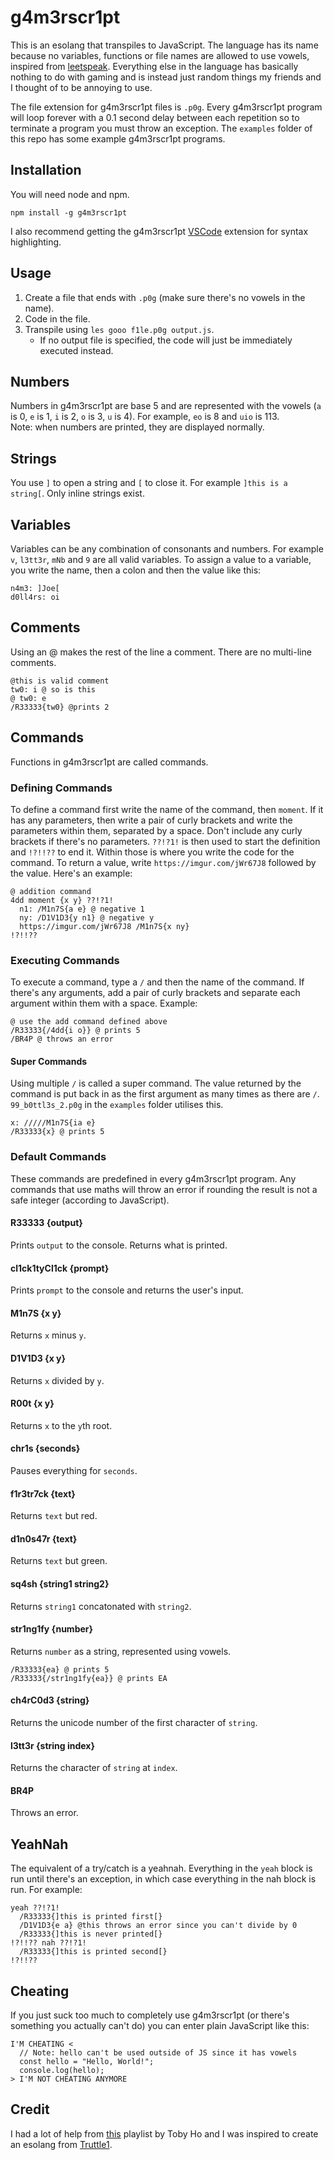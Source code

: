 # g4m3rscr1pt

This is an esolang that transpiles to JavaScript. The language has its name because no variables, functions or file names are allowed to use vowels, inspired from [leetspeak](https://en.wikipedia.org/wiki/Leet). Everything else in the language has basically nothing to do with gaming and is instead just random things my friends and I thought of to be annoying to use.

The file extension for g4m3rscr1pt files is `.p0g`. Every g4m3rscr1pt program will loop forever with a 0.1 second delay between each repetition so to terminate a program you must throw an exception. The `examples` folder of this repo has some example g4m3rscr1pt programs.

## Installation

You will need node and npm.

```
npm install -g g4m3rscr1pt
```

I also recommend getting the g4m3rscr1pt [VSCode](https://marketplace.visualstudio.com/items?itemName=kowasaur.g4m3rscr1pt) extension for syntax highlighting.

## Usage

1. Create a file that ends with `.p0g` (make sure there's no vowels in the name).
2. Code in the file.
3. Transpile using `les gooo f1le.p0g output.js`.
   - If no output file is specified, the code will just be immediately executed instead.

## Numbers

Numbers in g4m3rscr1pt are base 5 and are represented with the vowels (`a` is 0, `e` is 1, `i` is 2, `o` is 3, `u` is 4). For example, `eo` is 8 and `uio` is 113.  
Note: when numbers are printed, they are displayed normally.

## Strings

You use `]` to open a string and `[` to close it. For example `]this is a string[`. Only inline strings exist.

## Variables

Variables can be any combination of consonants and numbers. For example `v`, `l3tt3r`, `mNb` and `9` are all valid variables. To assign a value to a variable, you write the name, then a colon and then the value like this:

```
n4m3: ]Joe[
d0ll4rs: oi
```

## Comments

Using an @ makes the rest of the line a comment. There are no multi-line comments.

```
@this is valid comment
tw0: i @ so is this
@ tw0: e
/R33333{tw0} @prints 2
```

## Commands

Functions in g4m3rscr1pt are called commands.

### Defining Commands

To define a command first write the name of the command, then `moment`. If it has any parameters, then write a pair of curly brackets and write the parameters within them, separated by a space. Don't include any curly brackets if there's no parameters. `??!?1!` is then used to start the definition and `!?!!??` to end it. Within those is where you write the code for the command. To return a value, write `https://imgur.com/jWr67J8` followed by the value. Here's an example:

```
@ addition command
4dd moment {x y} ??!?1!
  n1: /M1n7S{a e} @ negative 1
  ny: /D1V1D3{y n1} @ negative y
  https://imgur.com/jWr67J8 /M1n7S{x ny}
!?!!??
```

### Executing Commands

To execute a command, type a `/` and then the name of the command. If there's any arguments, add a pair of curly brackets and separate each argument within them with a space. Example:

```
@ use the add command defined above
/R33333{/4dd{i o}} @ prints 5
/BR4P @ throws an error
```

#### Super Commands

Using multiple `/` is called a super command. The value returned by the command is put back in as the first argument as many times as there are `/`. `99_b0ttl3s_2.p0g` in the `examples` folder utilises this.

```
x: /////M1n7S{ia e}
/R33333{x} @ prints 5
```

### Default Commands

These commands are predefined in every g4m3rscr1pt program. Any commands that use maths will throw an error if rounding the result is not a safe integer (according to JavaScript).

#### R33333 {output}

Prints `output` to the console. Returns what is printed.

#### cl1ck1tyCl1ck {prompt}

Prints `prompt` to the console and returns the user's input.

#### M1n7S {x y}

Returns `x` minus `y`.

#### D1V1D3 {x y}

Returns `x` divided by `y`.

#### R00t {x y}

Returns `x` to the `y`th root.

#### chr1s {seconds}

Pauses everything for `seconds`.

#### f1r3tr7ck {text}

Returns `text` but red.

#### d1n0s47r {text}

Returns `text` but green.

#### sq4sh {string1 string2}

Returns `string1` concatonated with `string2`.

#### str1ng1fy {number}

Returns `number` as a string, represented using vowels.

```
/R33333{ea} @ prints 5
/R33333{/str1ng1fy{ea}} @ prints EA
```

#### ch4rC0d3 {string}

Returns the unicode number of the first character of `string`.

#### l3tt3r {string index}

Returns the character of `string` at `index`.

#### BR4P

Throws an error.

## YeahNah

The equivalent of a try/catch is a yeahnah. Everything in the `yeah` block is run until there's an exception, in which case everything in the nah block is run. For example:

```
yeah ??!?1!
  /R33333{]this is printed first[}
  /D1V1D3{e a} @this throws an error since you can't divide by 0
  /R33333{]this is never printed[}
!?!!?? nah ??!?1!
  /R33333{]this is printed second[}
!?!!??
```

## Cheating

If you just suck too much to completely use g4m3rscr1pt (or there's something you actually can't do) you can enter plain JavaScript like this:

```
I'M CHEATING <
  // Note: hello can't be used outside of JS since it has vowels
  const hello = "Hello, World!";
  console.log(hello);
> I'M NOT CHEATING ANYMORE
```

## Credit

I had a lot of help from [this](https://www.youtube.com/playlist?list=PLSq9OFrD2Q3C_R0VqKNG_yVzIL3JkiUrB) playlist by Toby Ho and I was inspired to create an esolang from [Truttle1](https://www.youtube.com/channel/UCm_dHxrHKK_fmoUgj9YnYqw).

